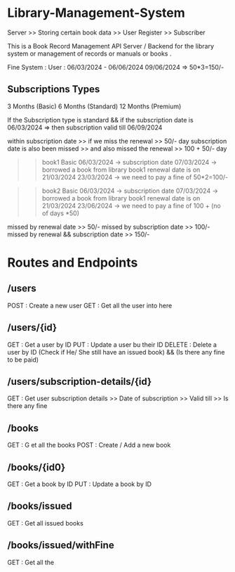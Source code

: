 # Library-Management-System

Server  >> Storing certain book data 
        >> User Register
        >> Subscriber

This is a Book Record Management API Server / Backend for the library system or management of records or manuals or books .

Fine System :
User : 06/03/2024 - 06/06/2024
09/06/2024 => 50*3=150/-

## Subscriptions Types

3 Months (Basic)
6 Months (Standard)
12 Months (Premium)

If the Subscription type is standard && if the subscription date is 06/03/2024
=> then subscription valid till 06/09/2024

within subscription date >> if we miss the renewal >> 50/- day
subscription date is also been missed >> and also missed the renewal >> 100 + 50/- day

>> book1 
>>Basic
>>06/03/2024 -> subscription date
>>07/03/2024 -> borrowed a book from library
>>book1 renewal date is on 21/03/2024
>>23/03/2024 -> we need to pay a fine of 50*2=100/-

>> book2 
>>Basic
>>06/03/2024 -> subscription date
>>07/03/2024 -> borrowed a book from library
>>book1 renewal date is on 21/03/2024
>>23/06/2024 -> we need to pay a fine of 100 + (no of days *50)

missed by renewal date >> 50/-
missed by subscription date >> 100/-
missed by renewal && subscription date >> 150/-

# Routes and Endpoints

## /users
POST : Create a new user
GET : Get all the user into here

## /users/{id}
GET : Get a user by ID
PUT : Update a user bu their ID
DELETE : Delete a user by ID (Check if He/ She still have an issued book) && (Is there any fine to be paid)

## /users/subscription-details/{id}
GET : Get user subscription details
     >> Date of subscription
     >> Valid till
     >> Is there any fine 

## /books
GET : G et all the books 
POST : Create / Add a new book

## /books/{id0}
GET : Get a book by ID
PUT : Update a book by ID

## /books/issued
GET : Get all issued books 

## /books/issued/withFine
GET : Get all the  